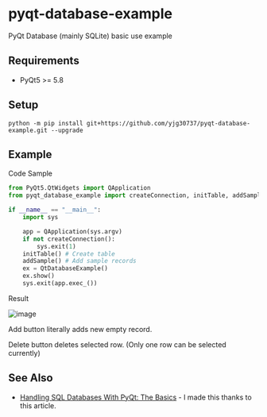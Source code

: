 # pyqt-database-example
PyQt Database (mainly SQLite) basic use example

## Requirements
* PyQt5 >= 5.8

## Setup
`python -m pip install git+https://github.com/yjg30737/pyqt-database-example.git --upgrade`

## Example
Code Sample
```python
from PyQt5.QtWidgets import QApplication
from pyqt_database_example import createConnection, initTable, addSample, QtDatabaseExample

if __name__ == "__main__":
    import sys

    app = QApplication(sys.argv)
    if not createConnection():
        sys.exit(1)
    initTable() # Create table
    addSample() # Add sample records
    ex = QtDatabaseExample()
    ex.show()
    sys.exit(app.exec_())
```

Result

![image](https://user-images.githubusercontent.com/55078043/177899335-92eaaa55-62e6-4072-ad35-f22af6a53ea3.png)

Add button literally adds new empty record.

Delete button deletes selected row. (Only one row can be selected currently)

## See Also

* <a href="https://realpython.com/python-pyqt-database/#reader-comments">Handling SQL Databases With PyQt: The Basics</a> - I made this thanks to this article.
